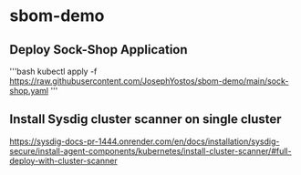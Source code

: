 # sbom-demo

## Deploy Sock-Shop Application

'''bash
kubectl apply -f https://raw.githubusercontent.com/JosephYostos/sbom-demo/main/sock-shop.yaml
'''

## Install Sysdig cluster scanner on single cluster

https://sysdig-docs-pr-1444.onrender.com/en/docs/installation/sysdig-secure/install-agent-components/kubernetes/install-cluster-scanner/#full-deploy-with-cluster-scanner

